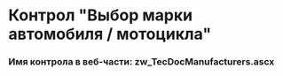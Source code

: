 ﻿---
description: 2.5.0.0
---
# Контрол "Выбор марки автомобиля / мотоцикла"
### Имя контрола в веб-части: zw_TecDocManufacturers.ascx

